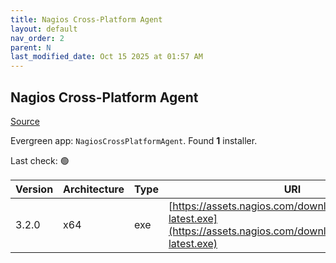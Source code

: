 ```yaml
---
title: Nagios Cross-Platform Agent
layout: default
nav_order: 2
parent: N
last_modified_date: Oct 15 2025 at 01:57 AM
---
```


## Nagios Cross-Platform Agent

[Source](https://www.nagios.org/projects/ncpa/)

Evergreen app: `NagiosCrossPlatformAgent`. Found **1** installer.

Last check: 🟢

| Version | Architecture | Type | URI                                                                                                                    |
| ------- | ------------ | ---- | ---------------------------------------------------------------------------------------------------------------------- |
| 3.2.0   | x64          | exe  | [https://assets.nagios.com/downloads/ncpa3/ncpa-latest.exe](https://assets.nagios.com/downloads/ncpa3/ncpa-latest.exe) |
